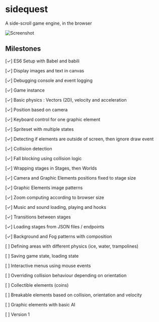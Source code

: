 # sidequest
A side-scroll game engine, in the browser

![Screenshot](https://erikdesjardins.com/static/git/sidequest3.png)

## Milestones
 [✓] ES6 Setup with Babel and babili
 
 [✓] Display images and text in canvas
 
 [✓] Debugging console and event logging
 
 [✓] Game instance 
 
 [✓] Basic physics : Vectors (2D), velocity and acceleration
 
 [✓] Position based on camera
 
 [✓] Keyboard control for one graphic element
 
 [✓] Spriteset with multiple states
 
 [✓] Detecting if elements are outside of screen, then ignore draw event
 
 [✓] Collision detection
 
 [✓] Fall blocking using collision logic
  
 [✓] Wrapping stages in Stages, then Worlds
 
 [✓] Camera and Graphic Elements positions fixed to stage size

 [✓] Graphic Elements image patterns 

 [✓] Zoom computing according to browser size
 
 [✓] Music and sound loading, playing and hooks
 
 [✓] Transitions between stages
 
 [✓] Loading stages from JSON files / endpoints
 
 [✓] Background and Fog patterns with composition

 [ ] Defining areas with different physics (ice, water, trampolines)

 [ ] Saving game state, loading state
 
 [ ] Interactive menus using mouse events
 
 [ ] Overriding collision behaviour depending on orientation
 
 [ ] Collectible elements (coins)
 
 [ ] Breakable elements based on collision, orientation and velocity
 
 [ ] Graphic elements with basic AI
 
 [ ] Version 1 
